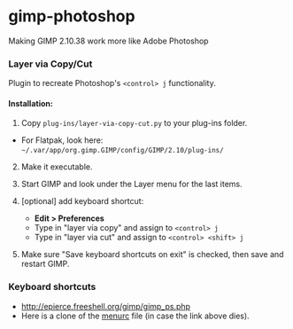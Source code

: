 # gimp-photoshop
Making GIMP 2.10.38 work more like Adobe Photoshop


### Layer via Copy/Cut
Plugin to recreate Photoshop's `<control> j` functionality.

#### Installation:

1. Copy `plug-ins/layer-via-copy-cut.py` to your plug-ins folder.
  - For Flatpak, look here:
   `~/.var/app/org.gimp.GIMP/config/GIMP/2.10/plug-ins/`

2. Make it executable.

3. Start GIMP and look under the Layer menu for the last items.

4. [optional] add keyboard shortcut:
   - **Edit > Preferences**
   - Type in "layer via copy" and assign to `<control> j`
   - Type in "layer via cut" and assign to `<control> <shift> j`

5. Make sure "Save keyboard shortcuts on exit" is checked, then save and restart GIMP.


### Keyboard shortcuts

- http://epierce.freeshell.org/gimp/gimp_ps.php
- Here is a clone of the [menurc](menurc) file (in case the link above dies).

